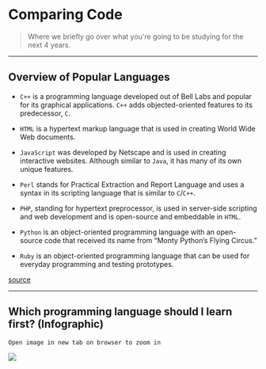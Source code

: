 # Comparing Code

> Where we briefly go over what you're going to be studying for the next 4 years.

---

## Overview of Popular Languages

- `C++` is a programming language developed out of Bell Labs and popular for its graphical applications. `C++` adds objected-oriented features to its predecessor, `C`.

- `HTML` is a hypertext markup language that is used in creating World Wide Web documents.

- `JavaScript` was developed by Netscape and is used in creating interactive websites. Although similar to `Java`, it has many of its own unique features.

- `Perl` stands for Practical Extraction and Report Language and uses a syntax in its scripting language that is similar to `C`/`C++`.

- `PHP`, standing for hypertext preprocessor, is used in server-side scripting and web development and is open-source and embeddable in `HTML`.

- `Python` is an object-oriented programming language with an open-source code that received its name from “Monty Python’s Flying Circus.”

- `Ruby` is an object-oriented programming language that can be used for everyday programming and testing prototypes.

[source](http://www.computerscienceonline.org/cs-programs-before-college/)

---

## Which programming language should I learn first? (Infographic)

`Open image in new tab on browser to zoom in`

![](http://cdn2.carlcheo.com/wp-content/uploads/2014/12/which-programming-language-should-i-learn-first-infographic.png)

